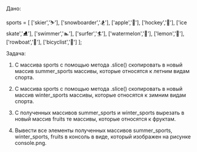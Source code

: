Дано:

sports = [
	['skier','⛷'],
	['snowboarder','🏂'],
	['apple','🍎'],
	['hockey','🏒'],
	['ice skate','⛸'],
	['swimmer','🏊'],
	['surfer','🏄‍'],
	['watermelon','🍉'],
	['lemon','🍋'],
	['rowboat','🚣'],
	['bicyclist','🚴‍']
];


Задача:

1. С массива sports с помощью метода .slice() скопировать в новый массив summer_sports массивы, которые относятся к летним видам спорта.

2. С массива sports с помощью метода .slice() скопировать в новый массив winter_sports массивы, которые относятся к зимним видам спорта.

3. С полученных массивов summer_sports и winter_sports вырезать в новый массив fruits те массивы, которые относятся к фруктам.

4. Вывести все элементы полученных массивов summer_sports, winter_sports, fruits в консоль в виде, который изображен на рисунке console.png.